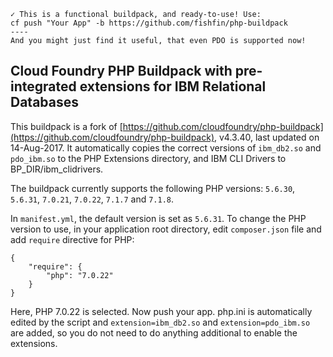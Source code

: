     ✓ This is a functional buildpack, and ready-to-use! Use:
    cf push "Your App" -b https://github.com/fishfin/php-buildpack
    ----
    And you might just find it useful, that even PDO is supported now!


## Cloud Foundry PHP Buildpack with pre-integrated extensions for IBM Relational Databases
This buildpack is a fork of [https://github.com/cloudfoundry/php-buildpack](https://github.com/cloudfoundry/php-buildpack), v4.3.40, last updated on 14-Aug-2017. It automatically copies the correct versions of `ibm_db2.so` and `pdo_ibm.so` to the PHP Extensions directory, and IBM CLI Drivers to BP_DIR/ibm\_clidrivers.

The buildpack currently supports the following PHP versions: `5.6.30`, `5.6.31`, `7.0.21`, `7.0.22`, `7.1.7` and `7.1.8`.

In `manifest.yml`, the default version is set as `5.6.31`. To change the PHP version to use, in your application root directory, edit `composer.json` file and add `require` directive for PHP:
```
{
    "require": {
        "php": "7.0.22"
    }
}
```
Here, PHP 7.0.22 is selected. Now push your app. php.ini is automatically edited by the script and `extension=ibm_db2.so` and `extension=pdo_ibm.so` are added, so you do not need to do anything additional to enable the extensions.
